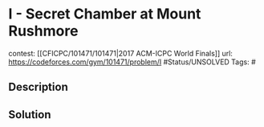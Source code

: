 # I - Secret Chamber at Mount Rushmore

contest: [[CFICPC/101471/101471|2017 ACM-ICPC World Finals]]
url: https://codeforces.com/gym/101471/problem/I
#Status/UNSOLVED
Tags: #

## Description

## Solution

